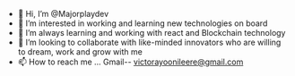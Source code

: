 - 👋 Hi, I’m @Majorplaydev
- 👀 I’m interested in working and learning new technologies on board
- 🌱 I’m always learning and working with react and Blockchain technology
- 💞️ I’m looking to collaborate with like-minded innovators who are willing to dream, work and grow with me
- 📫 How to reach me ... Gmail-- victorayoonileere@gmail.com

<!---
Majorplaydev/Majorplaydev is a ✨ special ✨ repository because its `README.md` (this file) appears on your GitHub profile.
You can click the Preview link to take a look at your changes.
--->
